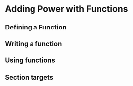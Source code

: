 # Adding Power with Functions

## Defining a Function

## Writing a function

## Using functions

## Section targets

## 



